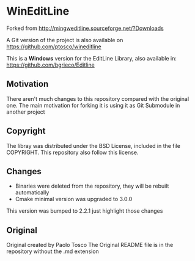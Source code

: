 # WinEditLine
Forked from http://mingweditline.sourceforge.net/?Downloads

A Git version of the project is also available on https://github.com/ptosco/wineditline

This is a **Windows** version for the EditLine Library, also available in: https://github.com/bgrieco/Editline

## Motivation
There aren't much changes to this repository compared with the original one. 
The main motivation for forking it is using it as Git Submodule in another project

## Copyright
The libray was distributed under the BSD License, included in the file COPYRIGHT.
This repository also follow this license. 

## Changes
- Binaries were deleted from the repository, they will be rebuilt automatically
- Cmake minimal version was upgraded to 3.0.0

This version was bumped to 2.2.1 just highlight those  changes

## Original 

Original created by Paolo Tosco
The Original README file is in the repository without the .md extension 
